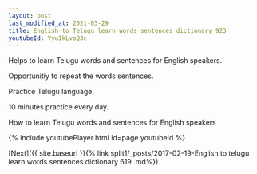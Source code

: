 ```yaml
---
layout: post
last_modified_at: 2021-03-29
title: English to Telugu learn words sentences dictionary 923 
youtubeId: YyuIkLvoQ3c
---
```

 
 
Helps to learn Telugu words and sentences for English speakers.

Opportunitiy to repeat the words sentences. 

Practice Telugu language. 
 
10 minutes practice every day. 
 
How to learn Telugu words and sentences for English speakers 
 
{% include youtubePlayer.html id=page.youtubeId %}
 
 
[Next]({{ site.baseurl }}{% link  split1/_posts/2017-02-19-English to telugu learn words sentences dictionary 619 .md%})
 
